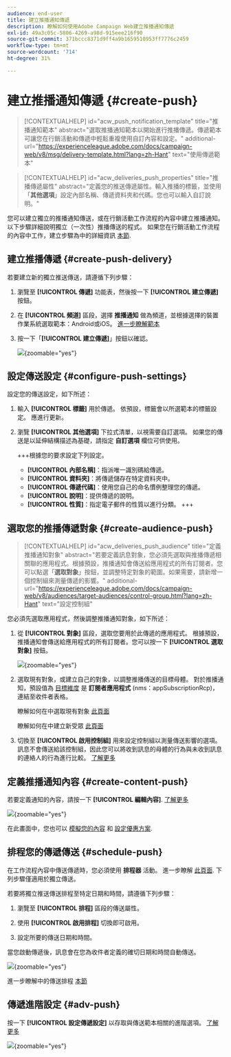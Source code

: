 ```yaml
---
audience: end-user
title: 建立推播通知傳遞
description: 瞭解如何使用Adobe Campaign Web建立推播通知傳遞
exl-id: 49a3c05c-5806-4269-a98d-915eee216f90
source-git-commit: 371bccc8371d9ff4a9b1659510953ff7776c2459
workflow-type: tm+mt
source-wordcount: '714'
ht-degree: 31%

---
```


# 建立推播通知傳遞 {#create-push}

>[!CONTEXTUALHELP]
>id="acw_push_notification_template"
>title="推播通知範本"
>abstract="選取推播通知範本以開始進行推播傳遞。傳遞範本可讓您在行銷活動和傳遞中輕鬆重複使用自訂內容和設定。"
>additional-url="https://experienceleague.adobe.com/docs/campaign-web/v8/msg/delivery-template.html?lang=zh-Hant" text="使用傳遞範本"


>[!CONTEXTUALHELP]
>id="acw_deliveries_push_properties"
>title="推播傳遞屬性"
>abstract="定義您的推送傳遞屬性。輸入推播的標籤，並使用「**其他選項**」設定內部名稱、傳遞資料夾和代碼。您也可以輸入自訂說明。"

您可以建立獨立的推播通知傳送，或在行銷活動工作流程的內容中建立推播通知。 以下步驟詳細說明獨立（一次性）推播傳送的程式。 如果您在行銷活動工作流程的內容中工作，建立步驟為中的詳細資訊 [本節](../workflows/activities/channels.md#create-a-delivery-in-a-campaign-workflow).

## 建立推播傳遞 {#create-push-delivery}

若要建立新的獨立推送傳送，請遵循下列步驟：

1. 瀏覽至 **[!UICONTROL 傳遞]** 功能表，然後按一下  **[!UICONTROL 建立傳遞]** 按鈕。

1. 在 **[!UICONTROL 頻道]** 區段，選擇 **推播通知** 做為頻道，並根據選擇的裝置作業系統選取範本：Android或iOS。 [進一步瞭解範本](../msg/delivery-template.md)

1. 按一下「**[!UICONTROL 建立傳遞]**」按鈕以確認。

   ![](assets/push_create_1.png){zoomable=&quot;yes&quot;}

## 設定傳送設定 {#configure-push-settings}

設定您的傳送設定，如下所述：

1. 輸入 **[!UICONTROL 標籤]** 用於傳遞。 依預設，標籤會以所選範本的標籤設定。 應進行更新。

1. 瀏覽 **[!UICONTROL 其他選項]** 下拉式清單，以視需要自訂選項。 如果您的傳送是以延伸結構描述為基礎，請指定 **自訂選項** 欄位可供使用。

   +++根據您的要求設定下列設定。
   * **[!UICONTROL 內部名稱]**：指派唯一識別碼給傳遞。
   * **[!UICONTROL 資料夾]**：將傳遞儲存在特定資料夾中。
   * **[!UICONTROL 傳遞代碼]**：使用您自己的命名慣例整理您的傳遞。
   * **[!UICONTROL 說明]**：提供傳遞的說明。
   * **[!UICONTROL 性質]**：指定電子郵件的性質以進行分類。
+++


## 選取您的推播傳遞對象 {#create-audience-push}

>[!CONTEXTUALHELP]
>id="acw_deliveries_push_audience"
>title="定義推播通知對象"
>abstract="若要定義訊息對象，您必須先選取與推播傳遞相關聯的應用程式。根據預設，推播通知會傳送給應用程式的所有訂閱者。您可以點選「**選取對象**」按鈕，並調整特定對象的範圍。如果需要，請新增一個控制組來測量傳遞的影響。"
>additional-url="https://experienceleague.adobe.com/docs/campaign-web/v8/audiences/target-audiences/control-group.html?lang=zh-Hant" text="設定控制組"


您必須先選取應用程式，然後調整推播通知對象，如下所述：

1. 從 **[!UICONTROL 對象]** 區段，選取您要用於此傳遞的應用程式。 根據預設，推播通知會傳送給應用程式的所有訂閱者。您可以按一下 **[!UICONTROL 選取對象]** 按鈕。

   ![](assets/push_create_2.png){zoomable=&quot;yes&quot;}

1. 選取現有對象，或建立自己的對象，以調整推播傳送的目標母體。 對於推播通知，預設值為 [目標維度](../audience/about-recipients.md#targeting-dimensions) 是 **訂閱者應用程式** (nms：appSubscriptionRcp)，連結至收件者表格。

   瞭解如何在中選取現有對象 [此頁面](../audience/add-audience.md)

   瞭解如何在中建立新受眾 [此頁面](../audience/one-time-audience.md)

1. 切換至 **[!UICONTROL 啟用控制組]** 用來設定控制組以測量傳送影響的選項。 訊息不會傳送給該控制組，因此您可以將收到訊息的母體的行為與未收到訊息的連絡人的行為進行比較。 [了解更多](../audience/control-group.md)

## 定義推播通知內容 {#create-content-push}

若要定義通知的內容，請按一下 **[!UICONTROL 編輯內容]**. [了解更多](content-push.md)

![](assets/push_create_5.png){zoomable=&quot;yes&quot;}

在此畫面中，您也可以 [模擬您的內容](../preview-test/preview-test.md) 和 [設定優惠方案](../msg/offers.md).

## 排程您的傳遞傳送 {#schedule-push}

在工作流程內容中傳送傳遞時，您必須使用 **排程器** 活動。 進一步瞭解 [此頁面](../workflows/activities/scheduler.md). 下列步驟僅適用於獨立傳送。

若要將獨立推送傳送排程至特定日期和時間，請遵循下列步驟：

1. 瀏覽至 **[!UICONTROL 排程]** 區段的傳送屬性。

1. 使用 **[!UICONTROL 啟用排程]** 切換即可啟用。

1. 設定所要的傳送日期和時間。

當您啟動傳遞後，訊息會在您為收件者定義的確切日期和時間自動傳送。

![](assets/push_create_3.png){zoomable=&quot;yes&quot;}

進一步瞭解中的傳送排程 [本節](../msg/gs-messages.md#gs-schedule)

## 傳遞進階設定 {#adv-push}

按一下 **[!UICONTROL 設定傳遞設定]** 以存取與傳送範本相關的進階選項。 [了解更多](../advanced-settings/delivery-settings.md)

![](assets/push_create_4.png){zoomable=&quot;yes&quot;}
